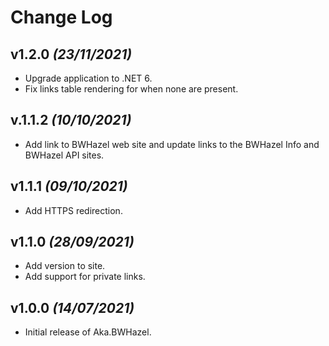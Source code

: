 # Change Log

## v1.2.0 _(23/11/2021)_

* Upgrade application to .NET 6.
* Fix links table rendering for when none are present.

## v.1.1.2 _(10/10/2021)_

* Add link to BWHazel web site and update links to the BWHazel Info and BWHazel API sites.

## v1.1.1 _(09/10/2021)_

* Add HTTPS redirection.

## v1.1.0 _(28/09/2021)_

* Add version to site.
* Add support for private links.

## v1.0.0 _(14/07/2021)_

* Initial release of Aka.BWHazel.